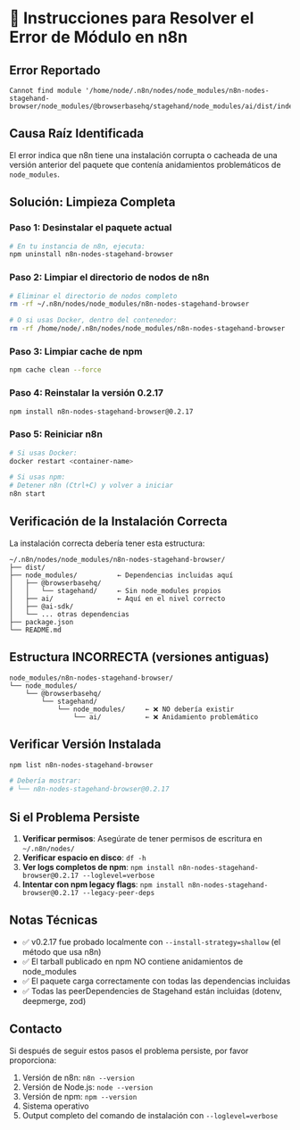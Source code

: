 # 🔧 Instrucciones para Resolver el Error de Módulo en n8n

## Error Reportado
```
Cannot find module '/home/node/.n8n/nodes/node_modules/n8n-nodes-stagehand-browser/node_modules/@browserbasehq/stagehand/node_modules/ai/dist/index.js'
```

## Causa Raíz Identificada
El error indica que n8n tiene una instalación corrupta o cacheada de una versión anterior del paquete que contenía anidamientos problemáticos de `node_modules`.

## Solución: Limpieza Completa

### Paso 1: Desinstalar el paquete actual
```bash
# En tu instancia de n8n, ejecuta:
npm uninstall n8n-nodes-stagehand-browser
```

### Paso 2: Limpiar el directorio de nodos de n8n
```bash
# Eliminar el directorio de nodos completo
rm -rf ~/.n8n/nodes/node_modules/n8n-nodes-stagehand-browser

# O si usas Docker, dentro del contenedor:
rm -rf /home/node/.n8n/nodes/node_modules/n8n-nodes-stagehand-browser
```

### Paso 3: Limpiar cache de npm
```bash
npm cache clean --force
```

### Paso 4: Reinstalar la versión 0.2.17
```bash
npm install n8n-nodes-stagehand-browser@0.2.17
```

### Paso 5: Reiniciar n8n
```bash
# Si usas Docker:
docker restart <container-name>

# Si usas npm:
# Detener n8n (Ctrl+C) y volver a iniciar
n8n start
```

## Verificación de la Instalación Correcta

La instalación correcta debería tener esta estructura:

```
~/.n8n/nodes/node_modules/n8n-nodes-stagehand-browser/
├── dist/
├── node_modules/          ← Dependencias incluidas aquí
│   ├── @browserbasehq/
│   │   └── stagehand/     ← Sin node_modules propios
│   ├── ai/                ← Aquí en el nivel correcto
│   ├── @ai-sdk/
│   └── ... otras dependencias
├── package.json
└── README.md
```

## Estructura INCORRECTA (versiones antiguas)

```
node_modules/n8n-nodes-stagehand-browser/
└── node_modules/
    └── @browserbasehq/
        └── stagehand/
            └── node_modules/     ← ❌ NO debería existir
                └── ai/           ← ❌ Anidamiento problemático
```

## Verificar Versión Instalada

```bash
npm list n8n-nodes-stagehand-browser

# Debería mostrar:
# └── n8n-nodes-stagehand-browser@0.2.17
```

## Si el Problema Persiste

1. **Verificar permisos**: Asegúrate de tener permisos de escritura en `~/.n8n/nodes/`
2. **Verificar espacio en disco**: `df -h`
3. **Ver logs completos de npm**: `npm install n8n-nodes-stagehand-browser@0.2.17 --loglevel=verbose`
4. **Intentar con npm legacy flags**: `npm install n8n-nodes-stagehand-browser@0.2.17 --legacy-peer-deps`

## Notas Técnicas

- ✅ v0.2.17 fue probado localmente con `--install-strategy=shallow` (el método que usa n8n)
- ✅ El tarball publicado en npm NO contiene anidamientos de node_modules
- ✅ El paquete carga correctamente con todas las dependencias incluidas
- ✅ Todas las peerDependencies de Stagehand están incluidas (dotenv, deepmerge, zod)

## Contacto

Si después de seguir estos pasos el problema persiste, por favor proporciona:
1. Versión de n8n: `n8n --version`
2. Versión de Node.js: `node --version`
3. Versión de npm: `npm --version`
4. Sistema operativo
5. Output completo del comando de instalación con `--loglevel=verbose`
